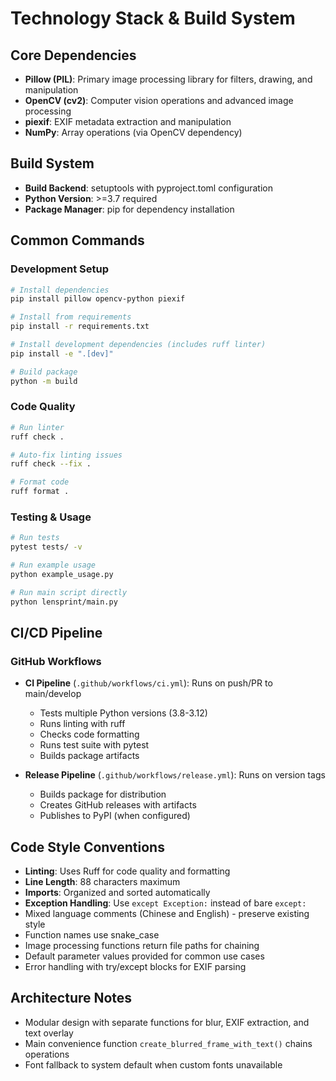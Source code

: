 # Technology Stack & Build System

## Core Dependencies
- **Pillow (PIL)**: Primary image processing library for filters, drawing, and manipulation
- **OpenCV (cv2)**: Computer vision operations and advanced image processing
- **piexif**: EXIF metadata extraction and manipulation
- **NumPy**: Array operations (via OpenCV dependency)

## Build System
- **Build Backend**: setuptools with pyproject.toml configuration
- **Python Version**: >=3.7 required
- **Package Manager**: pip for dependency installation

## Common Commands

### Development Setup
```bash
# Install dependencies
pip install pillow opencv-python piexif

# Install from requirements
pip install -r requirements.txt

# Install development dependencies (includes ruff linter)
pip install -e ".[dev]"

# Build package
python -m build
```

### Code Quality
```bash
# Run linter
ruff check .

# Auto-fix linting issues
ruff check --fix .

# Format code
ruff format .
```

### Testing & Usage
```bash
# Run tests
pytest tests/ -v

# Run example usage
python example_usage.py

# Run main script directly
python lensprint/main.py
```

## CI/CD Pipeline

### GitHub Workflows
- **CI Pipeline** (`.github/workflows/ci.yml`): Runs on push/PR to main/develop
  - Tests multiple Python versions (3.8-3.12)
  - Runs linting with ruff
  - Checks code formatting
  - Runs test suite with pytest
  - Builds package artifacts

- **Release Pipeline** (`.github/workflows/release.yml`): Runs on version tags
  - Builds package for distribution
  - Creates GitHub releases with artifacts
  - Publishes to PyPI (when configured)

## Code Style Conventions
- **Linting**: Uses Ruff for code quality and formatting
- **Line Length**: 88 characters maximum
- **Imports**: Organized and sorted automatically
- **Exception Handling**: Use `except Exception:` instead of bare `except:`
- Mixed language comments (Chinese and English) - preserve existing style
- Function names use snake_case
- Image processing functions return file paths for chaining
- Default parameter values provided for common use cases
- Error handling with try/except blocks for EXIF parsing

## Architecture Notes
- Modular design with separate functions for blur, EXIF extraction, and text overlay
- Main convenience function `create_blurred_frame_with_text()` chains operations
- Font fallback to system default when custom fonts unavailable